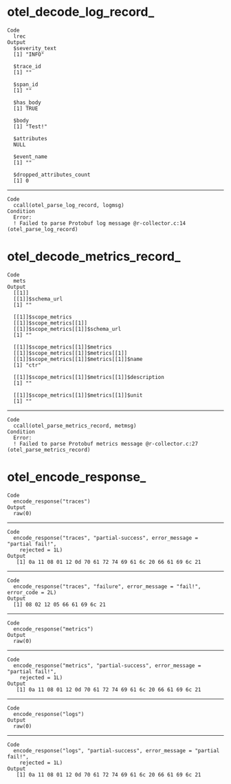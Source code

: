 # otel_decode_log_record_

    Code
      lrec
    Output
      $severity_text
      [1] "INFO"
      
      $trace_id
      [1] ""
      
      $span_id
      [1] ""
      
      $has_body
      [1] TRUE
      
      $body
      [1] "Test!"
      
      $attributes
      NULL
      
      $event_name
      [1] ""
      
      $dropped_attributes_count
      [1] 0
      

---

    Code
      ccall(otel_parse_log_record, logmsg)
    Condition
      Error:
      ! Failed to parse Protobuf log message @r-collector.c:14 (otel_parse_log_record)

# otel_decode_metrics_record_

    Code
      mets
    Output
      [[1]]
      [[1]]$schema_url
      [1] ""
      
      [[1]]$scope_metrics
      [[1]]$scope_metrics[[1]]
      [[1]]$scope_metrics[[1]]$schema_url
      [1] ""
      
      [[1]]$scope_metrics[[1]]$metrics
      [[1]]$scope_metrics[[1]]$metrics[[1]]
      [[1]]$scope_metrics[[1]]$metrics[[1]]$name
      [1] "ctr"
      
      [[1]]$scope_metrics[[1]]$metrics[[1]]$description
      [1] ""
      
      [[1]]$scope_metrics[[1]]$metrics[[1]]$unit
      [1] ""
      
      
      
      
      
      

---

    Code
      ccall(otel_parse_metrics_record, metmsg)
    Condition
      Error:
      ! Failed to parse Protobuf metrics message @r-collector.c:27 (otel_parse_metrics_record)

# otel_encode_response_

    Code
      encode_response("traces")
    Output
      raw(0)

---

    Code
      encode_response("traces", "partial-success", error_message = "partial fail!",
        rejected = 1L)
    Output
       [1] 0a 11 08 01 12 0d 70 61 72 74 69 61 6c 20 66 61 69 6c 21

---

    Code
      encode_response("traces", "failure", error_message = "fail!", error_code = 2L)
    Output
      [1] 08 02 12 05 66 61 69 6c 21

---

    Code
      encode_response("metrics")
    Output
      raw(0)

---

    Code
      encode_response("metrics", "partial-success", error_message = "partial fail!",
        rejected = 1L)
    Output
       [1] 0a 11 08 01 12 0d 70 61 72 74 69 61 6c 20 66 61 69 6c 21

---

    Code
      encode_response("logs")
    Output
      raw(0)

---

    Code
      encode_response("logs", "partial-success", error_message = "partial fail!",
        rejected = 1L)
    Output
       [1] 0a 11 08 01 12 0d 70 61 72 74 69 61 6c 20 66 61 69 6c 21

